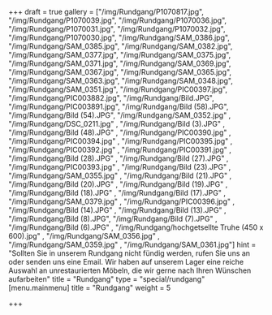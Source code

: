 +++
draft = true
gallery = ["/img/Rundgang/P1070817.jpg", "/img/Rundgang/P1070039.jpg", "/img/Rundgang/P1070036.jpg", "/img/Rundgang/P1070031.jpg", "/img/Rundgang/P1070032.jpg", "/img/Rundgang/P1070030.jpg", "/img/Rundgang/SAM_0386.jpg", "/img/Rundgang/SAM_0385.jpg", "/img/Rundgang/SAM_0382.jpg", "/img/Rundgang/SAM_0377.jpg", "/img/Rundgang/SAM_0375.jpg", "/img/Rundgang/SAM_0371.jpg", "/img/Rundgang/SAM_0369.jpg", "/img/Rundgang/SAM_0367.jpg", "/img/Rundgang/SAM_0365.jpg", "/img/Rundgang/SAM_0363.jpg", "/img/Rundgang/SAM_0348.jpg", "/img/Rundgang/SAM_0351.jpg", "/img/Rundgang/PIC00397.jpg", "/img/Rundgang/PIC003882.jpg", "/img/Rundgang/Bild.JPG", "/img/Rundgang/PIC003891.jpg", "/img/Rundgang/Bild (58).JPG", "/img/Rundgang/Bild (54).JPG", "/img/Rundgang/SAM_0352.jpg" , "/img/Rundgang/DSC_0211.jpg" , "/img/Rundgang/Bild (3).JPG" , "/img/Rundgang/Bild (48).JPG" , "/img/Rundgang/PIC00390.jpg" , "/img/Rundgang/PIC00394.jpg" , "/img/Rundgang/PIC00395.jpg" , "/img/Rundgang/PIC00392.jpg" , "/img/Rundgang/PIC00391.jpg" , "/img/Rundgang/Bild (28).JPG" , "/img/Rundgang/Bild (27).JPG" , "/img/Rundgang/PIC00393.jpg" , "/img/Rundgang/Bild (23).JPG" , "/img/Rundgang/SAM_0355.jpg" , "/img/Rundgang/Bild (21).JPG" , "/img/Rundgang/Bild (20).JPG" , "/img/Rundgang/Bild (19).JPG" , "/img/Rundgang/Bild (18).JPG" , "/img/Rundgang/Bild (17).JPG" , "/img/Rundgang/SAM_0379.jpg" , "/img/Rundgang/PIC00396.jpg" , "/img/Rundgang/Bild (14).JPG" , "/img/Rundgang/Bild (13).JPG" , "/img/Rundgang/Bild (8).JPG", "/img/Rundgang/Bild (7).JPG" , "/img/Rundgang/Bild (6).JPG" , "/img/Rundgang/hochgetsellte Truhe (450 x 600).jpg" , "/img/Rundgang/SAM_0356.jpg" , "/img/Rundgang/SAM_0359.jpg" , "/img/Rundgang/SAM_0361.jpg"]
hint = "Sollten Sie in unserem Rundgang nicht fündig werden, rufen Sie uns an oder senden uns eine Email. Wir haben auf unserem Lager eine reiche Auswahl an unrestaurierten Möbeln, die wir gerne nach Ihren Wünschen aufarbeiten"
title = "Rundgang"
type = "special/rundgang"
[menu.mainmenu]
title = "Rundgang"
weight = 5

+++